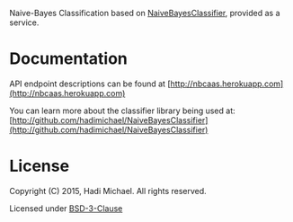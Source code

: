 Naive-Bayes Classification based on [NaiveBayesClassifier](http://github.com/hadimichael/NaiveBayesClassifier), provided as a service.

# Documentation

API endpoint descriptions can be found at [http://nbcaas.herokuapp.com](http://nbcaas.herokuapp.com)

You can learn more about the classifier library being used at: [http://github.com/hadimichael/NaiveBayesClassifier](http://github.com/hadimichael/NaiveBayesClassifier)

# License

Copyright (C) 2015, Hadi Michael. All rights reserved.

Licensed under [BSD-3-Clause](LICENSE)